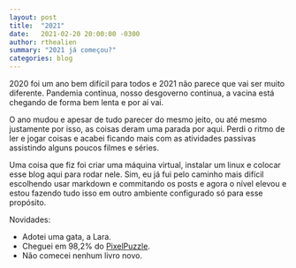 ```yaml
---
layout: post
title:  "2021"
date:   2021-02-20 20:00:00 -0300
author: rthealien
summary: "2021 já começou?"
categories: blog
---
```


2020 foi um ano bem difícil para todos e 2021 não parece que vai ser muito diferente. Pandemia continua, nosso desgoverno continua, a vacina está chegando de forma bem lenta e por aí vai.

O ano mudou e apesar de tudo parecer do mesmo jeito, ou até mesmo justamente por isso, as coisas deram uma parada por aqui. Perdi o ritmo de ler e jogar coisas e acabei ficando mais com as atividades passivas assistindo alguns poucos filmes e séries.

Uma coisa que fiz foi criar uma máquina virtual, instalar um linux e colocar esse blog aqui para rodar nele. Sim, eu já fui pelo caminho mais difícil escolhendo usar markdown e commitando os posts e agora o nível elevou e estou fazendo tudo isso em outro ambiente configurado só para esse propósito.

Novidades:
- Adotei uma gata, a Lara.
- Cheguei em 98,2% do [PixelPuzzle].
- Não comecei nenhum livro novo.


[PixelPuzzle]: /dicas/jogos/2020/08/11/pixel-puzzle-collection.html
